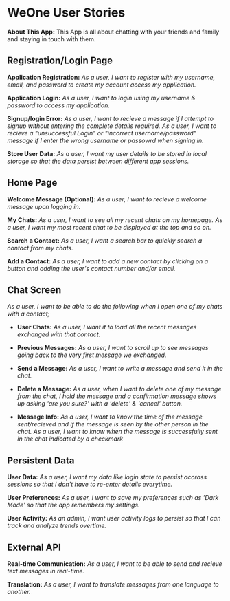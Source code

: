 # WeOne User Stories

**About This App:**
This App is all about chatting with your friends and family and staying in touch with them. 

## Registration/Login Page

**Application Registration:**
_As a user, I want to register with my username, email, and password to create my account access my application._

**Application Login:**
_As a user, I want to login using my username & password to access my application._

**Signup/login Error:**
_As a user, I want to recieve a message if I attempt to signup without entering the complete details required._
_As a user, I want to recieve a "unsuccessful Login" or "incorrect username/password" message if I enter the wrong username or passowrd when signing in._

**Store User Data:**
_As a user, I want my user details to be stored in local storage so that the data persist between different app sessions._

## Home Page

**Welcome Message (Optional):** 
_As a user, I want to recieve a welcome message upon logging in._

**My Chats:**
_As a user, I want to see all my recent chats on my homepage._
_As a user, I want my most recent chat to be displayed at the top and so on._

**Search a Contact:**
_As a user, I want a search bar to quickly search a contact from my chats._

**Add a Contact:**
_As a user, I want to add a new contact by clicking on a button and adding the user's contact number and/or email._

## Chat Screen
_As a user, I want to be able to do the following when I open one of my chats with a contact;_

- **User Chats:**
_As a user, I want it to load all the recent messages exchanged with that contact._

- **Previous Messages:**
_As a user, I want to scroll up to see messages going back to the very first message we exchanged._

- **Send a Message:**
_As a user, I want to write a message and send it in the chat._

- **Delete a Message:**
_As a user, when I want to delete one of my message from the chat, I hold the message and a confirmation message shows up asking 'are you sure?' with a 'delete' & 'cancel' button._

- **Message Info:**
_As a user, I want to know the time of the message sent/recieved and if the message is seen by the other person in the chat._
_As a user, I want to know when the message is successfully sent in the chat indicated by a checkmark_

## Persistent Data

**User Data:**
_As a user, I want my data like login state to persist accross sessions so that I don't have to re-enter details everytime._

**User Preferences:**
_As a user, I want to save my preferences such as 'Dark Mode' so that the app remembers my settings._

**User Activity:**
_As an admin, I want user activity logs to persist so that I can track and analyze trends overtime._

## External API

**Real-time Communication:**
_As a user, I want to be able to send and recieve text messages in real-time._

**Translation:**
_As a user, I want to translate messages from one language to another._

